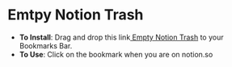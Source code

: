 # Emtpy Notion Trash

- **To Install**: Drag and drop this link<a class="bookmarklet"
href="javascript%3A(function()%7B%0A%20%20async%20function%20getSpaceId()%20%7B%0A%20%20%20%20resp%20%3D%20await%20fetch(%22https%3A%2F%2Fwww.notion.so%2Fapi%2Fv3%2FloadUserContent%22%2C%20%7B%22credentials%22%3A%22include%22%2C%22headers%22%3A%7B%22accept%22%3A%22*%2F*%22%2C%22cache-control%22%3A%22no-cache%22%2C%22content-type%22%3A%22application%2Fjson%22%2C%22pragma%22%3A%22no-cache%22%2C%22sec-fetch-mode%22%3A%22cors%22%2C%22sec-fetch-site%22%3A%22same-origin%22%7D%2C%22referrerPolicy%22%3A%22same-origin%22%2C%22body%22%3A%22%7B%7D%22%2C%22method%22%3A%22POST%22%2C%22mode%22%3A%22cors%22%7D)%3B%20%0A%20%20%20%20json%20%3D%20await%20resp.json()%3B%20%0A%20%20%20%20spaceId%20%3D%20Object.keys(json.recordMap.space)%5B0%5D%3B%20%0A%20%20%20%20return%20spaceId%3B%0A%20%20%7D%0A%0A%20%20async%20function%20getBlockIds(spaceId)%20%7B%0A%20%20%20%20resp%20%3D%20await%20fetch(%22https%3A%2F%2Fwww.notion.so%2Fapi%2Fv3%2Fsearch%22%2C%7B%22credentials%22%3A%22include%22%2C%22headers%22%3A%7B%22accept%22%3A%22*%2F*%22%2C%22cache-control%22%3A%22no-cache%22%2C%22content-type%22%3A%22application%2Fjson%22%2C%22pragma%22%3A%22no-cache%22%2C%22sec-fetch-mode%22%3A%22cors%22%2C%22sec-fetch-site%22%3A%22same-origin%22%7D%2C%22referrerPolicy%22%3A%22same-origin%22%2C%22body%22%3A%22%7B%22type%22%3A%22BlocksInSpace%22%2C%22query%22%3A%22%22%2C%22filters%22%3A%7B%22isDeletedOnly%22%3Atrue%2C%22excludeTemplates%22%3Afalse%2C%22isNavigableOnly%22%3Atrue%2C%22requireEditPermissions%22%3Afalse%2C%22ancestors%22%3A%5B%5D%2C%22createdBy%22%3A%5B%5D%2C%22editedBy%22%3A%5B%5D%2C%22lastEditedTime%22%3A%7B%7D%2C%22createdTime%22%3A%7B%7D%7D%2C%22sort%22%3A%22Relevance%22%2C%22limit%22%3A1000%2C%22spaceId%22%3A%22%22%20%2B%20spaceId%20%2B%20%22%22%2C%22source%22%3A%22trash%22%7D%22%2C%22method%22%3A%22POST%22%2C%22mode%22%3A%22cors%22%7D)%3B%20%0A%20%20%20%20json%20%3D%20await%20resp.json()%3B%20%0A%20%20%20%20blockIds%20%3D%20json.results.map((el)%20%3D%3E%20%7Breturn%20el.id%7D)%3B%20%0A%20%20%20%20return%20blockIds%3B%0A%20%20%7D%0A%0A%20%20(async%20()%3D%3E%7B%0A%20%20%20%20const%20spaceId%20%3D%20await%20getSpaceId()%3B%0A%20%20%20%20blockIds%20%3D%20await%20getBlockIds(spaceId)%3B%0A%20%20%20%20for%20(const%20blockId%20of%20blockIds)%20%7B%0A%20%20%20%20%20%20const%20blockIdEscaped%20%3D%20'%22'%20%2B%20blockId%20%2B%20'%22'%3B%0A%20%20%20%20%20%20await%20fetch(%22https%3A%2F%2Fwww.notion.so%2Fapi%2Fv3%2FdeleteBlocks%22%2C%20%7B%22credentials%22%3A%22include%22%2C%22headers%22%3A%7B%22accept%22%3A%22*%2F*%22%2C%22cache-control%22%3A%22no-cache%22%2C%22content-type%22%3A%22application%2Fjson%22%2C%22pragma%22%3A%22no-cache%22%2C%22sec-fetch-mode%22%3A%22cors%22%2C%22sec-fetch-site%22%3A%22same-origin%22%7D%2C%22referrerPolicy%22%3A%22same-origin%22%2C%22body%22%3A%22%7B%22blockIds%22%3A%5B%22%20%2BblockIdEscaped%2B%22%5D%2C%22permanentlyDelete%22%3Atrue%7D%22%2C%22method%22%3A%22POST%22%2C%22mode%22%3A%22cors%22%7D)%3B%0A%20%20%20%20%7D%0A%20%20%7D)()%3B%0A%7D)()%3B"> 
Empty Notion Trash</a> to your Bookmarks Bar. 
- **To Use**: Click on the bookmark when you are on notion.so

